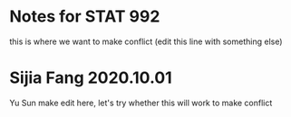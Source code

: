 # Notes for STAT 992 

this is where we want to make conflict (edit this line with something else)

# Sijia Fang 2020.10.01

Yu Sun make edit here, let's try whether this will work to make conflict
